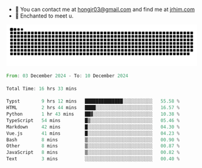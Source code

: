 - 📧 You can contact me at hongjr03@gmail.com and find me at [jrhim.com](https://jrhim.com/)
- 💜 Enchanted to meet u.

![snake_animation](https://raw.githubusercontent.com/hongjr03/hongjr03/output/github-contribution-grid-snake.svg)

<!--START_SECTION:waka-->

```rust
From: 03 December 2024 - To: 10 December 2024

Total Time: 16 hrs 33 mins

Typst        9 hrs 12 mins   ██████████████░░░░░░░░░░░   55.58 %
HTML         2 hrs 44 mins   ████░░░░░░░░░░░░░░░░░░░░░   16.57 %
Python       1 hr 43 mins    ██▓░░░░░░░░░░░░░░░░░░░░░░   10.38 %
TypeScript   54 mins         █▒░░░░░░░░░░░░░░░░░░░░░░░   05.46 %
Markdown     42 mins         █░░░░░░░░░░░░░░░░░░░░░░░░   04.30 %
Vue.js       41 mins         █░░░░░░░░░░░░░░░░░░░░░░░░   04.23 %
Bash         8 mins          ▒░░░░░░░░░░░░░░░░░░░░░░░░   00.90 %
Other        8 mins          ▒░░░░░░░░░░░░░░░░░░░░░░░░   00.87 %
JavaScript   8 mins          ▒░░░░░░░░░░░░░░░░░░░░░░░░   00.82 %
Text         3 mins          ░░░░░░░░░░░░░░░░░░░░░░░░░   00.40 %
```

<!--END_SECTION:waka-->
